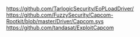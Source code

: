https://github.com/TarlogicSecurity/EoPLoadDriver/
https://github.com/FuzzySecurity/Capcom-Rootkit/blob/master/Driver/Capcom.sys
https://github.com/tandasat/ExploitCapcom